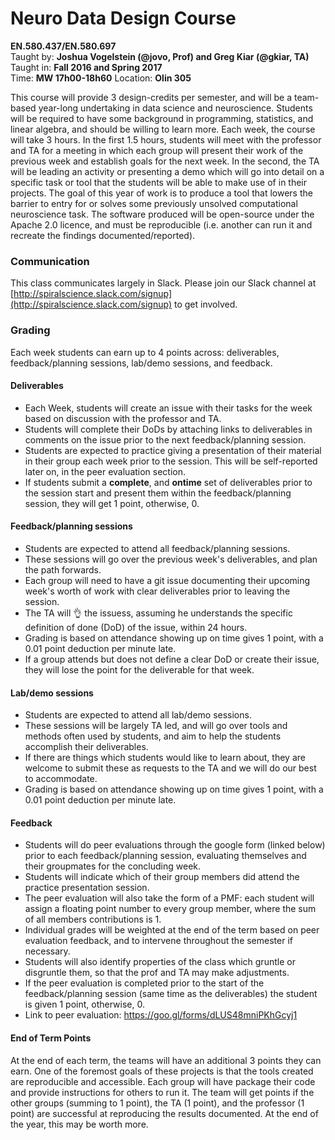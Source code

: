 # Neuro Data Design Course
**EN.580.437/EN.580.697** <br/>
Taught by: **Joshua Vogelstein (@jovo, Prof) and Greg Kiar (@gkiar, TA)** <br/>
Taught in: **Fall 2016 and Spring 2017** <br/>
Time: **MW 17h00-18h60**
Location: **Olin 305**

This course will provide 3 design-credits per semester, and will be a team-based year-long undertaking in data science and neuroscience. Students will be required to have some background in programming, statistics, and linear algebra, and should be willing to learn more. Each week, the course will take 3 hours. In the first 1.5 hours, students will meet with the professor and TA for a meeting in which each group will present their work of the previous week and establish goals for the next week. In the second, the TA will be leading an activity or presenting a demo which will go into detail on a specific task or tool that the students will be able to make use of in their projects. The goal of this year of work is to produce a tool that lowers the barrier to entry for or solves some previously unsolved computational neuroscience task. The software produced will be open-source under the Apache 2.0 licence, and must be reproducible (i.e. another can run it and recreate the findings documented/reported).

### Communication
This class communicates largely in Slack. Please join our Slack channel at [http://spiralscience.slack.com/signup](http://spiralscience.slack.com/signup) to get involved.

### Grading
Each week students can earn up to 4 points across: deliverables, feedback/planning sessions, lab/demo sessions, and feedback.

#### Deliverables
- Each Week, students will create an issue with their tasks for the week based on discussion with the professor and TA.
- Students will complete their DoDs by attaching links to deliverables in comments on the issue prior to the next feedback/planning session.
- Students are expected to practice giving a presentation of their material in their group each week prior to the session. This will be self-reported later on, in the peer evaluation section.
- If students submit a **complete**, and **ontime** set of deliverables prior to the session start and present them within the feedback/planning session, they will get 1 point, otherwise, 0.

#### Feedback/planning sessions
- Students are expected to attend all feedback/planning sessions.
- These sessions will go over the previous week's deliverables, and plan the path forwards.
- Each group will need to have a git issue documenting their upcoming week's worth of work with clear deliverables prior to leaving the session.
- The TA will :ok_hand: the issuess, assuming he understands the specific definition of done (DoD) of the issue, within 24 hours.
- Grading is based on attendance showing up on time gives 1 point, with a 0.01 point deduction per minute late.
- If a group attends but does not define a clear DoD or create their issue, they will lose the point for the deliverable for that week.

#### Lab/demo sessions
- Students are expected to attend all lab/demo sessions.
- These sessions will be largely TA led, and will go over tools and methods often used by students, and aim to help the students accomplish their deliverables.
- If there are things which students would like to learn about, they are welcome to submit these as requests to the TA and we will do our best to accommodate.
- Grading is based on attendance showing up on time gives 1 point, with a 0.01 point deduction per minute late.

#### Feedback
- Students will do peer evaluations through the google form (linked below) prior to each feedback/planning session, evaluating themselves and their groupmates for the concluding week.
- Students will indicate which of their group members did attend the practice presentation session.
- The peer evaluation will also take the form of a PMF: each student will assign a floating point number to every group member, where the sum of all members contributions is 1.
- Individual grades will be weighted at the end of the term based on peer evaluation feedback, and to intervene throughout the semester if necessary.
- Students will also identify properties of the class which gruntle or disgruntle them, so that the prof and TA may make adjustments.
- If the peer evaluation is completed prior to the start of the feedback/planning session (same time as the deliverables) the student is given 1 point, otherwise, 0.
- Link to peer evaluation: https://goo.gl/forms/dLUS48mniPKhGcyj1

#### End of Term Points
At the end of each term, the teams will have an additional 3 points they can earn. One of the foremost goals of these projects is that the tools created are reproducible and accessible. Each group will have package their code and provide instructions for others to run it. The team will get points if the other groups (summing to 1 point), the TA (1 point), and the professor (1 point) are successful at reproducing the results documented. At the end of the year, this may be worth more.
